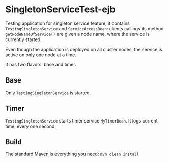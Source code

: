 # SingletonServiceTest-ejb #

Testing application for singleton service feature, it contains `TestingSingletonService` and `ServiceAccessBean`:
clients callings its method `getNodeNameOfService()` are given a node name, where the service is currently started.

Even though the application is deployed on all cluster nodes, the service is active on only one node at a time.

It has two flavors: base and timer.

## Base ##

Only `TestingSingletonService` is started.

## Timer ##

`TestingSingletonService` starts timer service `MyTimerBean`. It logs current time, every one second.

## Build ##

The standard Maven is everything you need: `mvn clean install`
